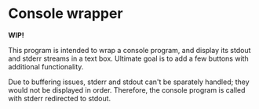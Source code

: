 # Console wrapper

**WIP!**

This program is intended to wrap a console program, and display its
stdout and stderr streams in a text box. Ultimate goal is to add a few
buttons with additional functionality.

Due to buffering issues, stderr and stdout can't be sparately handled;
they would not be displayed in order. Therefore, the console program is
called with stderr redirected to stdout.
